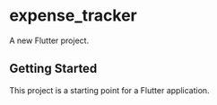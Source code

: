 # expense_tracker

A new Flutter project.

## Getting Started

This project is a starting point for a Flutter application.

